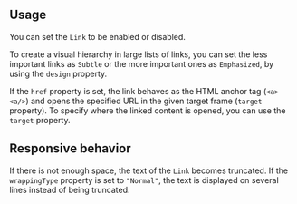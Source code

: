 ## Usage

You can set the `Link` to be enabled or disabled.

To create a visual hierarchy in large lists of links, you can set the less important links as `Subtle` or the more important ones as `Emphasized`, by using the `design` property.

If the `href` property is set, the link behaves as the HTML anchor tag (`<a><a/>`) and opens the specified URL in the given target frame (`target` property). To specify where the linked content is opened, you can use the `target` property.

## Responsive behavior

If there is not enough space, the text of the `Link` becomes truncated. If the `wrappingType` property is set to `"Normal"`, the text is displayed on several lines instead of being truncated.
